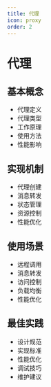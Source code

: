 ```yaml
---
title: 代理
icon: proxy
order: 2
---
```


# 代理

## 基本概念
- 代理定义
- 代理类型
- 工作原理
- 使用方法
- 性能影响

## 实现机制
- 代理创建
- 消息转发
- 状态管理
- 资源控制
- 性能优化

## 使用场景
- 远程调用
- 消息转发
- 访问控制
- 负载均衡
- 性能优化

## 最佳实践
- 设计规范
- 实现标准
- 性能优化
- 调试技巧
- 维护建议

